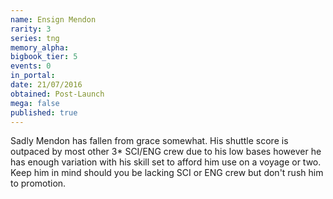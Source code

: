 ```yaml
---
name: Ensign Mendon
rarity: 3
series: tng
memory_alpha:
bigbook_tier: 5
events: 0
in_portal:
date: 21/07/2016
obtained: Post-Launch
mega: false
published: true
---
```


Sadly Mendon has fallen from grace somewhat. His shuttle score is outpaced by most other 3* SCI/ENG crew due to his low bases however he has enough variation with his skill set to afford him use on a voyage or two. Keep him in mind should you be lacking SCI or ENG crew but don't rush him to promotion.
